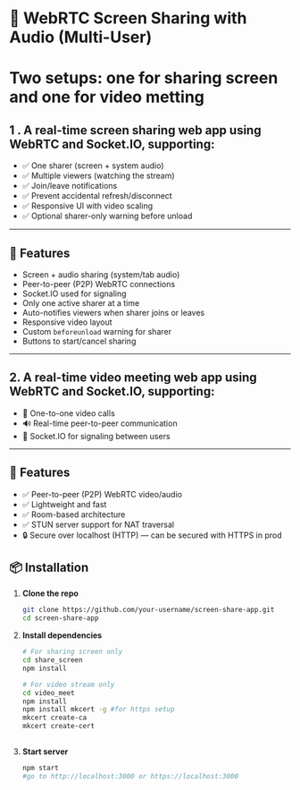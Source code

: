 # 🔴 WebRTC Screen Sharing with Audio (Multi-User)

# Two setups: one for sharing screen and one for video metting

## 1 . A real-time screen sharing web app using **WebRTC** and **Socket.IO**, supporting:

- ✅ One sharer (screen + system audio)
- ✅ Multiple viewers (watching the stream)
- ✅ Join/leave notifications
- ✅ Prevent accidental refresh/disconnect
- ✅ Responsive UI with video scaling
- ✅ Optional sharer-only warning before unload

---

## 🚀 Features

- Screen + audio sharing (system/tab audio)
- Peer-to-peer (P2P) WebRTC connections
- Socket.IO used for signaling
- Only one active sharer at a time
- Auto-notifies viewers when sharer joins or leaves
- Responsive video layout
- Custom `beforeunload` warning for sharer
- Buttons to start/cancel sharing

---
## 2. A real-time video meeting web app using **WebRTC** and **Socket.IO**, supporting:
- 🔗 One-to-one video calls
- 🔊 Real-time peer-to-peer communication
- 📡 Socket.IO for signaling between users

---

## 🚀 Features

- ✅ Peer-to-peer (P2P) WebRTC video/audio
- ✅ Lightweight and fast
- ✅ Room-based architecture
- ✅ STUN server support for NAT traversal
- 🔒 Secure over localhost (HTTP) — can be secured with HTTPS in prod

## 📦 Installation

1. **Clone the repo**
   ```bash
   git clone https://github.com/your-username/screen-share-app.git
   cd screen-share-app

2. **Install dependencies**
   ```bash
   # For sharing screen only
   cd share_screen
   npm install

   # For video stream only
   cd video_meet
   npm install
   npm install mkcert -g #for https setup
   mkcert create-ca
   mkcert create-cert
  
3. **Start server**
   ```bash
   npm start
   #go to http://localhost:3000 or https://localhost:3000
   ```

